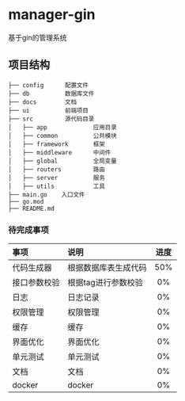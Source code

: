 # manager-gin
基于gin的管理系统

## 项目结构
```
├── config      配置文件
├── db          数据库文件
├── docs        文档
├── ui          前端项目
├── src         源代码目录
│   ├── app             应用目录
│   ├── common          公共模块
│   ├── framework       框架
│   ├── middleware      中间件
│   ├── global          全局变量
│   ├── routers         路由
│   ├── server          服务
│   ├── utils           工具
├── main.go    入口文件
├── go.mod
├── README.md
```

### 待完成事项
|事项|说明|进度|
|:---|:---|:---:|
|代码生成器|根据数据库表生成代码|50%|
|接口参数校验|根据tag进行参数校验|0%|
|日志|日志记录|0%|
|权限管理|权限管理|0%|
|缓存|缓存|0%|
|界面优化|界面优化|0%|
|单元测试|单元测试|0%|
|文档|文档|0%|
|docker|docker|0%|
